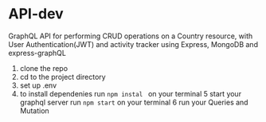 # API-dev
GraphQL API for performing CRUD operations on a Country resource, with User Authentication(JWT) and activity tracker using Express, MongoDB and express-graphQL


1. clone the repo
2. cd to the project directory
3. set up .env 
4. to install dependenies run `npm instal ` on your terminal
5  start your graphql server run `npm start`   on your terminal 
6  run your Queries and Mutation

